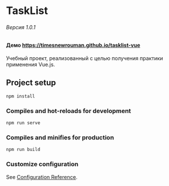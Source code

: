# TaskList
###### Версия 1.0.1
#### Демо https://timesnewrouman.github.io/tasklist-vue
Учебный проект, реализованный с целью получения практики применения Vue.js.

## Project setup
```
npm install
```

### Compiles and hot-reloads for development
```
npm run serve
```

### Compiles and minifies for production
```
npm run build
```

### Customize configuration
See [Configuration Reference](https://cli.vuejs.org/config/).
